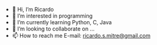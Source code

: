 - 👋 Hi, I’m Ricardo
- 👀 I’m interested in programming
- 🌱 I’m currently learning Python, C, Java
- 💞️ I’m looking to collaborate on ...
- 📫 How to reach me E-mail: ricardo.s.mitre@gmail.com

<!---
RickMitre/RickMitre is a ✨ special ✨ repository because its `README.md` (this file) appears on your GitHub profile.
You can click the Preview link to take a look at your changes.
--->
